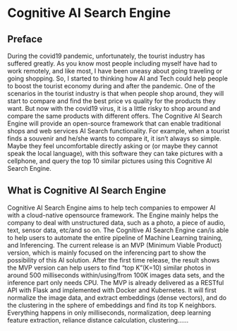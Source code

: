 # Cognitive AI Search Engine

## Preface

During the covid19 pandemic, unfortunately, the tourist industry has suffered greatly. As you know most people including myself have had to work remotely, and like most, I have been uneasy about going traveling or going shopping. So, I started to thinking how AI and Tech could help people to boost the tourist economy during and after the pandemic. One of the scenarios in the tourist industry is that when people shop around, they will start to compare and find the best price vs quality for the products they want. But now with the covid19 virus, it is a little risky to shop around and compare the same products with different offers. The Cognitive AI Search Engine will provide an open-source framework that can enable traditional shops and web services AI Search functionality. For example, when a tourist finds a souvenir and he/she wants to compare it, it isn’t always so simple. Maybe they feel uncomfortable directly asking or (or maybe they cannot speak the local language), with this software they can take pictures with a cellphone, and query the top 10 similar pictures using this Cognitive AI Search Engine.

## What is Cognitive AI Search Engine

Cognitive AI Search Engine aims to help tech companies to empower AI with a cloud-native opensource framework. The Engine mainly helps the company to deal with unstructured data, such as a photo, a piece of audio, text, sensor data, etc/and so on. The Cognitive AI Search Engine can/is able to help users to automate the entire pipeline of Machine Learning training, and Inferencing. The current release is an MVP (Minimum Viable Product) version, which is mainly focused on the inferencing part to show the possibility of this AI solution.
After the first time release, the result shows the MVP version can help users to find “top K”(K=10) similar photos in around 500 milliseconds within/using/from 100K images data sets, and the inference part only needs CPU. The MVP is already delivered as a RESTful API with Flask and implemented with Docker and Kubernetes. It will first normalize the image data, and extract embeddings (dense vectors), and do the clustering in the sphere of embeddings and find its top K neighbors. Everything happens in only milliseconds, normalization, deep learning feature extraction, reliance distance calculation, clustering......
